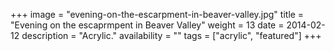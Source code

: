 +++
image = "evening-on-the-escarpment-in-beaver-valley.jpg"
title = "Evening on the escaprmpent in Beaver Valley"
weight = 13
date = 2014-02-12
description = "Acrylic."
availability = ""
tags = ["acrylic", "featured"]
+++
